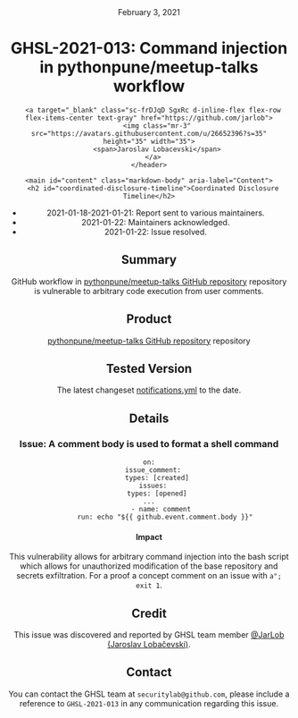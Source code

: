 <header class="post-header d-block mb-6">
      <div class="date text-mono f5 my-3">February 3, 2021</div>
      <h1 class="my-2 h00-mktg lh-condensed">GHSL-2021-013: Command injection in pythonpune/meetup-talks workflow</h1>

      
      
      
      
      

      

      <a target="_blank" class="sc-frDJqD SgxRc d-inline-flex flex-row flex-items-center text-gray" href="https://github.com/jarlob">
        <img class="mr-3" src="https://avatars.githubusercontent.com/u/26652396?s=35" height="35" width="35">
        <span>Jaroslav Lobacevski</span>
      </a>
    </header>

    <main id="content" class="markdown-body" aria-label="Content">
      <h2 id="coordinated-disclosure-timeline">Coordinated Disclosure Timeline</h2>

<ul>
  <li>2021-01-18-2021-01-21: Report sent to various maintainers.</li>
  <li>2021-01-22: Maintainers acknowledged.</li>
  <li>2021-01-22: Issue resolved.</li>
</ul>

<h2 id="summary">Summary</h2>

<p>GitHub workflow in <a href="https://github.com/pythonpune/meetup-talks">pythonpune/meetup-talks GitHub repository</a> repository is vulnerable to arbitrary code execution from user comments.</p>

<h2 id="product">Product</h2>

<p><a href="https://github.com/pythonpune/meetup-talks">pythonpune/meetup-talks GitHub repository</a> repository</p>

<h2 id="tested-version">Tested Version</h2>

<p>The latest changeset <a href="https://github.com/pythonpune/meetup-talks/blob/4d8b6b85f86b0bc1e20a7a5aea62838e55e29e04/.github/workflows/notifications.yml">notifications.yml</a> to the date.</p>

<h2 id="details">Details</h2>

<h3 id="issue-a-comment-body-is-used-to-format-a-shell-command">Issue: A comment body is used to format a shell command</h3>

<div class="language-yaml highlighter-rouge"><div class="highlight"><pre class="highlight"><code><span class="na">on</span><span class="pi">:</span>
  <span class="na">issue_comment</span><span class="pi">:</span>
    <span class="na">types</span><span class="pi">:</span> <span class="pi">[</span><span class="nv">created</span><span class="pi">]</span>
  <span class="na">issues</span><span class="pi">:</span>
    <span class="na">types</span><span class="pi">:</span> <span class="pi">[</span><span class="nv">opened</span><span class="pi">]</span>
<span class="nn">...</span>
      <span class="pi">-</span> <span class="na">name</span><span class="pi">:</span> <span class="s">comment</span>
        <span class="na">run</span><span class="pi">:</span> <span class="s">echo "${{ github.event.comment.body }}"</span>
</code></pre></div></div>

<h4 id="impact">Impact</h4>

<p>This vulnerability allows for arbitrary command injection into the bash script which allows for unauthorized modification of the base repository and secrets exfiltration. For a proof a concept comment on an issue with <code class="language-plaintext highlighter-rouge">a"; exit 1</code>.</p>

<h2 id="credit">Credit</h2>

<p>This issue was discovered and reported by GHSL team member <a href="https://github.com/JarLob">@JarLob (Jaroslav Lobačevski)</a>.</p>

<h2 id="contact">Contact</h2>

<p>You can contact the GHSL team at <code class="language-plaintext highlighter-rouge">securitylab@github.com</code>, please include a reference to <code class="language-plaintext highlighter-rouge">GHSL-2021-013</code> in any communication regarding this issue.</p>

   